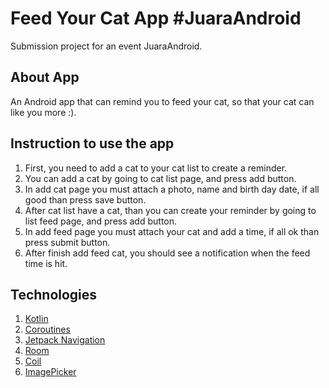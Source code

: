 Feed Your Cat App #JuaraAndroid
==================================
Submission project for an event JuaraAndroid.

About App
---------
An Android app that can remind you to feed your cat, so that your cat can like you more :).

Instruction to use the app
--------------------------
1. First, you need to add a cat to your cat list to create a reminder.
2. You can add a cat by going to cat list page, and press add button.
3. In add cat page you must attach a photo, name and birth day date, if all good than press save button.
4. After cat list have a cat, than you can create your reminder by going to list feed page, and press add button.
5. In add feed page you must attach your cat and add a time, if all ok than press submit button.
6. After finish add feed cat, you should see a notification when the feed time is hit.

Technologies
------------
1. [Kotlin](https://developer.android.com/kotlin)
2. [Coroutines](https://developer.android.com/kotlin/coroutines)
3. [Jetpack Navigation](https://developer.android.com/guide/navigation)
4. [Room](https://developer.android.com/jetpack/androidx/releases/room)
5. [Coil](https://github.com/coil-kt/coil)
6. [ImagePicker](https://github.com/Dhaval2404/ImagePicker)
